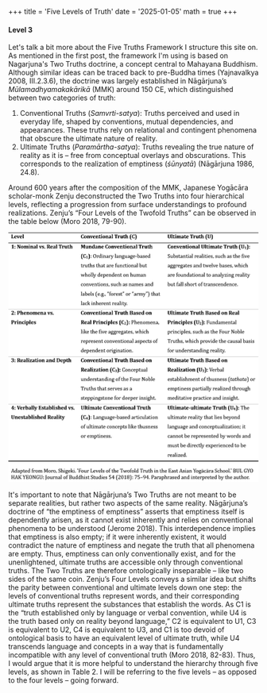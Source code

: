 +++
title = 'Five Levels of Truth'
date = '2025-01-05'
math = true
+++
#### Level 3

Let's talk a bit more about the Five Truths Framework I structure this site on. As mentioned in the first post, the framework I'm using is based on Nagarjuna's Two Truths doctrine, a concept central to Mahayana Buddhism. Although similar ideas can be traced back to pre-Buddha times (Yajnavalkya 2008, III.2.3.6), the doctrine was largely established in Nāgārjuna’s *Mūlamadhyamakakārikā* (MMK) around 150 CE, which distinguished between two categories of truth:
1.	Conventional Truths (*Samvrti-satya*): Truths perceived and used in everyday life, shaped by conventions, mutual dependencies, and appearances. These truths rely on relational and contingent phenomena that obscure the ultimate nature of reality.
2.	Ultimate Truths (*Paramārtha-satya*): Truths revealing the true nature of reality as it is – free from conceptual overlays and obscurations. This corresponds to the realization of emptiness (*śūnyatā*) (Nāgārjuna 1986, 24.8).

Around 600 years after the composition of the MMK, Japanese Yogācāra scholar-monk Zenju deconstructed the Two Truths into four hierarchical levels, reflecting a progression from surface understandings to profound realizations. Zenju’s “Four Levels of the Twofold Truths” can be observed in the table below (Moro 2018, 79-90).

![Image alt](images/four_levels_of_truth.png)

It's important to note that Nāgārjuna’s Two Truths are not meant to be separate realities, but rather two aspects of the same reality. Nāgārjuna’s doctrine of “the emptiness of emptiness” asserts that emptiness itself is dependently arisen, as it cannot exist inherently and relies on conventional phenomena to be understood (Jerome 2018). This interdependence implies that emptiness is also empty; if it were inherently existent, it would contradict the nature of emptiness and negate the truth that all phenomena are empty. Thus, emptiness can only conventionally exist, and for the unenlightened, ultimate truths are accessible only through conventional truths. The Two Truths are therefore ontologically inseparable – like two sides of the same coin. Zenju’s Four Levels conveys a similar idea but shifts the parity between conventional and ultimate levels down one step: the levels of conventional truths represent words, and their corresponding ultimate truths represent the substances that establish the words. As C1 is the “truth established only by language or verbal convention, while U4 is the truth based only on reality beyond language,” C2 is equivalent to U1, C3 is equivalent to U2, C4 is equivalent to U3, and C1 is too devoid of ontological basis to have an equivalent level of ultimate truth, while U4 transcends language and concepts in a way that is fundamentally incompatible with any level of conventional truth (Moro 2018, 82-83). Thus, I would argue that it is more helpful to understand the hierarchy through five levels, as shown in Table 2. I will be referring to the five levels – as opposed to the four levels – going forward.
